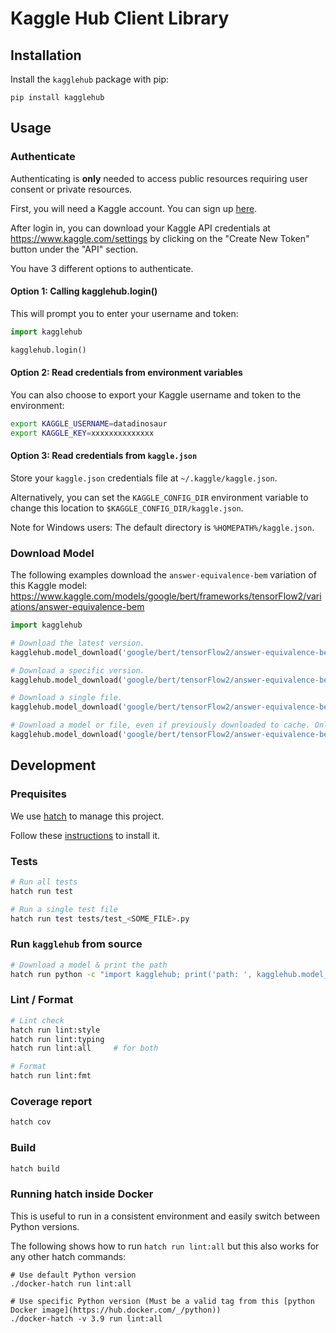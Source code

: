 # Kaggle Hub Client Library

## Installation

Install the `kagglehub` package with pip:

```
pip install kagglehub
```

## Usage

### Authenticate

Authenticating is **only** needed to access public resources requiring user consent or private resources.

First, you will need a Kaggle account. You can sign up [here](https://www.kaggle.com/account/login).

After login in, you can download your Kaggle API credentials at https://www.kaggle.com/settings by clicking on the "Create New Token" button under the "API" section.

You have 3 different options to authenticate.

#### Option 1: Calling kagglehub.login()

This will prompt you to enter your username and token:

```python
import kagglehub

kagglehub.login()
```

#### Option 2: Read credentials from environment variables

You can also choose to export your Kaggle username and token to the environment:

```sh
export KAGGLE_USERNAME=datadinosaur
export KAGGLE_KEY=xxxxxxxxxxxxxx
```

#### Option 3: Read credentials from `kaggle.json`

Store your `kaggle.json` credentials file at `~/.kaggle/kaggle.json`.

Alternatively, you can set the `KAGGLE_CONFIG_DIR` environment variable to change this location to `$KAGGLE_CONFIG_DIR/kaggle.json`.

Note for Windows users: The default directory is `%HOMEPATH%/kaggle.json`.

### Download Model

The following examples download the `answer-equivalence-bem` variation of this Kaggle model: https://www.kaggle.com/models/google/bert/frameworks/tensorFlow2/variations/answer-equivalence-bem

```python
import kagglehub

# Download the latest version.
kagglehub.model_download('google/bert/tensorFlow2/answer-equivalence-bem')

# Download a specific version.
kagglehub.model_download('google/bert/tensorFlow2/answer-equivalence-bem/1')

# Download a single file.
kagglehub.model_download('google/bert/tensorFlow2/answer-equivalence-bem', path='variables/variables.index')

# Download a model or file, even if previously downloaded to cache. Only available outside Kaggle notebooks.
kagglehub.model_download('google/bert/tensorFlow2/answer-equivalence-bem', force_download=True)
```

## Development

### Prequisites

We use [hatch](https://hatch.pypa.io) to manage this project.

Follow these [instructions](https://hatch.pypa.io/latest/install/) to install it.

### Tests

```sh
# Run all tests
hatch run test

# Run a single test file
hatch run test tests/test_<SOME_FILE>.py
```

### Run `kagglehub` from source

```sh
# Download a model & print the path
hatch run python -c "import kagglehub; print('path: ', kagglehub.model_download('google/bert/tensorFlow2/answer-equivalence-bem'))"
```

### Lint / Format

```sh
# Lint check
hatch run lint:style
hatch run lint:typing
hatch run lint:all     # for both

# Format
hatch run lint:fmt
```

### Coverage report

```sh
hatch cov
```

### Build

```sh
hatch build
```

### Running hatch inside Docker

This is useful to run in a consistent environment and easily switch between Python versions.

The following shows how to run `hatch run lint:all` but this also works for any other hatch commands:

```
# Use default Python version
./docker-hatch run lint:all

# Use specific Python version (Must be a valid tag from this [python Docker image](https://hub.docker.com/_/python))
./docker-hatch -v 3.9 run lint:all
```